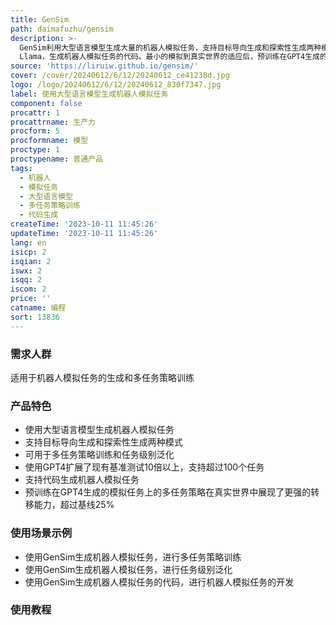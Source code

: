```yaml
---
title: GenSim
path: daimafuzhu/gensim
description: >-
  GenSim利用大型语言模型生成大量的机器人模拟任务，支持目标导向生成和探索性生成两种模式，可用于多任务策略训练和任务级别泛化。使用GPT4扩展了现有基准测试10倍以上，支持超过100个任务，通过有监督微调和评估多个LLM，包括微调的GPT和Code
  Llama，生成机器人模拟任务的代码。最小的模拟到真实世界的适应后，预训练在GPT4生成的模拟任务上的多任务策略在真实世界中展现了更强的转移能力，超过基线25%。
source: 'https://liruiw.github.io/gensim/'
cover: /cover/20240612/6/12/20240612_ce41238d.jpg
logo: /logo/20240612/6/12/20240612_830f7347.jpg
label: 使用大型语言模型生成机器人模拟任务
component: false
procattr: 1
procattrname: 生产力
procform: 5
procformname: 模型
proctype: 1
proctypename: 普通产品
tags:
  - 机器人
  - 模拟任务
  - 大型语言模型
  - 多任务策略训练
  - 代码生成
createTime: '2023-10-11 11:45:26'
updateTime: '2023-10-11 11:45:26'
lang: en
isicp: 2
isqian: 2
iswx: 2
isqq: 2
iscom: 2
price: ''
catname: 编程
sort: 13836
---
```




### 需求人群
适用于机器人模拟任务的生成和多任务策略训练

### 产品特色
- 使用大型语言模型生成机器人模拟任务
- 支持目标导向生成和探索性生成两种模式
- 可用于多任务策略训练和任务级别泛化
- 使用GPT4扩展了现有基准测试10倍以上，支持超过100个任务
- 支持代码生成机器人模拟任务
- 预训练在GPT4生成的模拟任务上的多任务策略在真实世界中展现了更强的转移能力，超过基线25%

### 使用场景示例
- 使用GenSim生成机器人模拟任务，进行多任务策略训练
- 使用GenSim生成机器人模拟任务，进行任务级别泛化
- 使用GenSim生成机器人模拟任务的代码，进行机器人模拟任务的开发

### 使用教程


  
